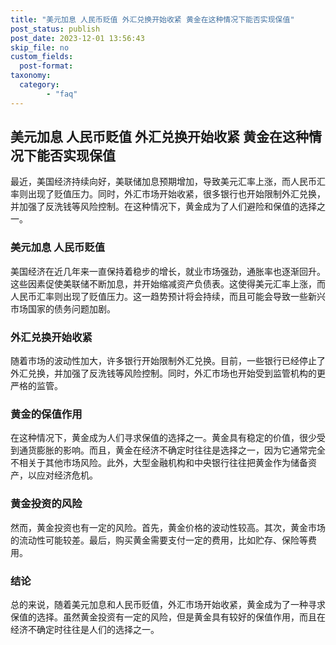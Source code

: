 ```yaml
---
title: "美元加息 人民币贬值 外汇兑换开始收紧 黄金在这种情况下能否实现保值"
post_status: publish
post_date: 2023-12-01 13:56:43
skip_file: no
custom_fields: 
  post-format: 
taxonomy:
  category:
        - "faq"
---
```


## 美元加息 人民币贬值 外汇兑换开始收紧 黄金在这种情况下能否实现保值

最近，美国经济持续向好，美联储加息预期增加，导致美元汇率上涨，而人民币汇率则出现了贬值压力。同时，外汇市场开始收紧，很多银行也开始限制外汇兑换，并加强了反洗钱等风险控制。在这种情况下，黄金成为了人们避险和保值的选择之一。

### 美元加息 人民币贬值

美国经济在近几年来一直保持着稳步的增长，就业市场强劲，通胀率也逐渐回升。这些因素促使美联储不断加息，并开始缩减资产负债表。这使得美元汇率上涨，而人民币汇率则出现了贬值压力。这一趋势预计将会持续，而且可能会导致一些新兴市场国家的债务问题加剧。

### 外汇兑换开始收紧

随着市场的波动性加大，许多银行开始限制外汇兑换。目前，一些银行已经停止了外汇兑换，并加强了反洗钱等风险控制。同时，外汇市场也开始受到监管机构的更严格的监管。

### 黄金的保值作用

在这种情况下，黄金成为人们寻求保值的选择之一。黄金具有稳定的价值，很少受到通货膨胀的影响。而且，黄金在经济不确定时往往是选择之一，因为它通常完全不相关于其他市场风险。此外，大型金融机构和中央银行往往把黄金作为储备资产，以应对经济危机。

### 黄金投资的风险

然而，黄金投资也有一定的风险。首先，黄金价格的波动性较高。其次，黄金市场的流动性可能较差。最后，购买黄金需要支付一定的费用，比如贮存、保险等费用。

### 结论

总的来说，随着美元加息和人民币贬值，外汇市场开始收紧，黄金成为了一种寻求保值的选择。虽然黄金投资有一定的风险，但是黄金具有较好的保值作用，而且在经济不确定时往往是人们的选择之一。
